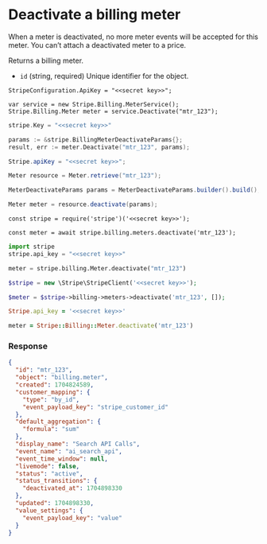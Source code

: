 # Deactivate a billing meter

When a meter is deactivated, no more meter events will be accepted for this meter. You can’t attach a deactivated meter to a price.

Returns a billing meter.

- `id` (string, required)
  Unique identifier for the object.

```dotnet
StripeConfiguration.ApiKey = "<<secret key>>";

var service = new Stripe.Billing.MeterService();
Stripe.Billing.Meter meter = service.Deactivate("mtr_123");
```

```go
stripe.Key = "<<secret key>>"

params := &stripe.BillingMeterDeactivateParams{};
result, err := meter.Deactivate("mtr_123", params);
```

```java
Stripe.apiKey = "<<secret key>>";

Meter resource = Meter.retrieve("mtr_123");

MeterDeactivateParams params = MeterDeactivateParams.builder().build();

Meter meter = resource.deactivate(params);
```

```node
const stripe = require('stripe')('<<secret key>>');

const meter = await stripe.billing.meters.deactivate('mtr_123');
```

```python
import stripe
stripe.api_key = "<<secret key>>"

meter = stripe.billing.Meter.deactivate("mtr_123")
```

```php
$stripe = new \Stripe\StripeClient('<<secret key>>');

$meter = $stripe->billing->meters->deactivate('mtr_123', []);
```

```ruby
Stripe.api_key = '<<secret key>>'

meter = Stripe::Billing::Meter.deactivate('mtr_123')
```

### Response

```json
{
  "id": "mtr_123",
  "object": "billing.meter",
  "created": 1704824589,
  "customer_mapping": {
    "type": "by_id",
    "event_payload_key": "stripe_customer_id"
  },
  "default_aggregation": {
    "formula": "sum"
  },
  "display_name": "Search API Calls",
  "event_name": "ai_search_api",
  "event_time_window": null,
  "livemode": false,
  "status": "active",
  "status_transitions": {
    "deactivated_at": 1704898330
  },
  "updated": 1704898330,
  "value_settings": {
    "event_payload_key": "value"
  }
}
```